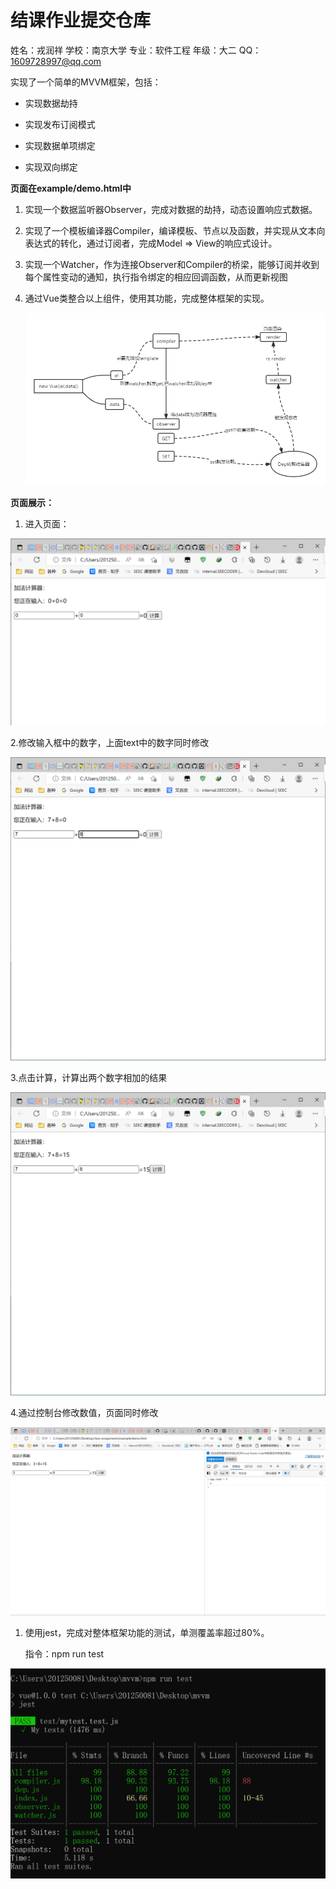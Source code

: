 # 结课作业提交仓库

姓名：戎润祥
学校：南京大学
专业：软件工程
年级：大二
QQ：1609728997@qq.com

实现了一个简单的MVVM框架，包括：

* 实现数据劫持

* 实现发布订阅模式

* 实现数据单项绑定

* 实现双向绑定

<b>页面在example/demo.html中</b>

1. 实现一个数据监听器Observer，完成对数据的劫持，动态设置响应式数据。

2. 实现了一个模板编译器Compiler，编译模板、节点以及函数，并实现从文本向表达式的转化，通过订阅者，完成Model => View的响应式设计。

3. 实现一个Watcher，作为连接Observer和Compiler的桥梁，能够订阅并收到每个属性变动的通知，执行指令绑定的相应回调函数，从而更新视图

4. 通过Vue类整合以上组件，使用其功能，完成整体框架的实现。

   ![](./progresses.png)

<b>页面展示：</b>

1. 进入页面：

![](./1.png)

2.修改输入框中的数字，上面text中的数字同时修改

![](./2.png)

3.点击计算，计算出两个数字相加的结果

![](./3.png)

4.通过控制台修改数值，页面同时修改

![](./4.png)

1. 使用jest，完成对整体框架功能的测试，单测覆盖率超过80%。

   指令：npm run test

![](./test.png)